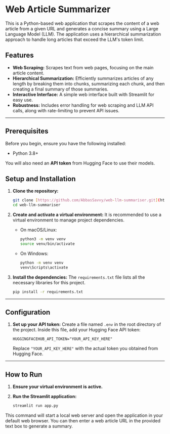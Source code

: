 # Web Article Summarizer

This is a Python-based web application that scrapes the content of a web article from a given URL and generates a concise summary using a Large Language Model (LLM). The application uses a hierarchical summarization approach to handle long articles that exceed the LLM's token limit.

## Features

- **Web Scraping:** Scrapes text from web pages, focusing on the main article content.
- **Hierarchical Summarization:** Efficiently summarizes articles of any length by breaking them into chunks, summarizing each chunk, and then creating a final summary of those summaries.
- **Interactive Interface:** A simple web interface built with Streamlit for easy use.
- **Robustness:** Includes error handling for web scraping and LLM API calls, along with rate-limiting to prevent API issues.

---

## Prerequisites

Before you begin, ensure you have the following installed:

- Python 3.8+

You will also need an **API token** from Hugging Face to use their models.

## Setup and Installation

1.  **Clone the repository:**
    ```bash
    git clone [https://github.com/AbbasSavvy/web-llm-summariser.git](https://github.com/AbbasSavvy/web-llm-summariser.git)
    cd web-llm-summariser
    ```

2.  **Create and activate a virtual environment:**
    It is recommended to use a virtual environment to manage project dependencies.
    - On macOS/Linux:
      ```bash
      python3 -m venv venv
      source venv/bin/activate
      ```
    - On Windows:
      ```bash
      python -m venv venv
      venv\Scripts\activate
      ```

3.  **Install the dependencies:**
    The `requirements.txt` file lists all the necessary libraries for this project.
    ```bash
    pip install -r requirements.txt
    ```
    
---

## Configuration

1.  **Set up your API token:**
    Create a file named `.env` in the root directory of the project.
    Inside this file, add your Hugging Face API token:
    ```
    HUGGINGFACEHUB_API_TOKEN="YOUR_API_KEY_HERE"
    ```
    Replace `"YOUR_API_KEY_HERE"` with the actual token you obtained from Hugging Face.

---

## How to Run

1.  **Ensure your virtual environment is active.**

2.  **Run the Streamlit application:**
    ```bash
    streamlit run app.py
    ```

This command will start a local web server and open the application in your default web browser. You can then enter a web article URL in the provided text box to generate a summary.